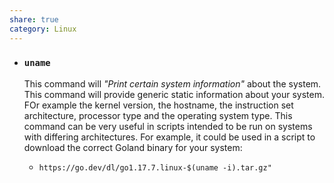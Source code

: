 ```yaml
---
share: true
category: Linux
---
```

- ### `uname`

  This command will _"Print certain system information"_ about the system.
  This command will provide generic static information about your system. FOr example the kernel version, the hostname, the instruction set architecture, processor type and the operating system type.
  This command can be very useful in scripts intended to be run on systems with differing architectures. For example, it could be used in a script to download the correct Goland binary for your system:

  - `https://go.dev/dl/go1.17.7.linux-$(uname -i).tar.gz"`